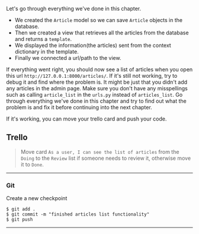 Let's go through everything we've done in this chapter.

 * We created the `Article` model so we can save `Article` objects in the database.
 * Then we created a view that retrieves all the articles from the database and returns a `template`.
 * We displayed the information(the articles) sent from the context dictionary in the template.
 * Finally we connected a url/path to the view.


If everything went right, you should now see a list of articles when you open this url `http://127.0.0.1:8000/articles/`. If it's still not working, try to debug it and find where the problem is. It might be just that you didn't add any articles in the admin page. Make sure you don't have any misspellings such as calling `article_list` in the `urls.py` instead of `articles_list`. Go through everything we've done in this chapter and try to find out what the problem is and fix it before continuing into the next chapter. 


If it's working, you can move your trello card and push your code.


## Trello
> Move card `As a user, I can see the list of articles` from the `Doing` to the `Review` list if someone needs to review it, otherwise move it to `Done`.
___

### Git

Create a new checkpoint

```shell
$ git add .
$ git commit -m "finished articles list functionality"
$ git push
```
___
